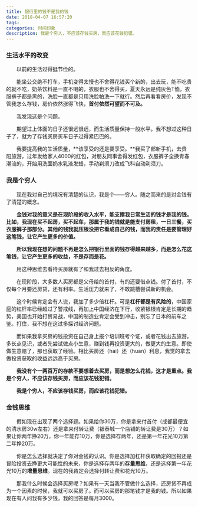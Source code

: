 ```yaml
---
title: 银行里的钱不是我的钱
date: 2018-04-07 16:57:20
tags:
categories: 时间印象
description: 我是个穷人，不应该存钱买房，而应该花钱犯错。
---
```

### 生活水平的改变

　　以前的生活过得挺节俭的。

　　能坐公交绝不打车，手机变得太慢也不舍得花钱买个新的，出去玩，能不吃贵的就不吃，奶茶饮料是一直不喝的，衣服也不舍得买，夏天永远是纯灰色T恤，衣服裤子都是黑的，洗脸一直都是只用洗脸帕洗一下就行。然后再看看房价，发现不管我怎么存钱，房价依然涨得飞快，**首付依然可望而不可及。**

　　我发现这是个问题。

　　期望过上体面的日子还很远很远，而生活质量保持一般水平。我不想过这种日子了，就为了存钱买房买车日子过得紧巴巴的。

　　我要提高我的生活质量，**该享受的还是要享受。**我买了部新手机，去贵阳旅游，过年发给家人4000的红包，对朋友同事舍得发红包，衣服裤子全换青春潮流的，开始用洗面奶水乳液发蜡，手动剃须刀改成飞科自动剃须刀。



### 我是个穷人

　　现在我对自己的境况有清楚的认识，我是个——穷人。随之而来的是对金钱有了清楚的概念。

　　**金钱对我的意义是在现阶段的收入水平，能支撑我日常生活的钱才是我的钱。**比如，我现在买不起房，买不起车，那属于我的钱就是能支付房租，一日三餐，买衣服裤子那部分。其他的钱我就压根没把它看成自己的钱，而**我的责任是要管理好这笔钱，让它产生更多的价值。**

　　**所以我现在想的问题不再是怎么把银行里面的钱存得越来越多，而是怎么花这笔钱，让它产生更多的收益，不是存而是花。**

　　用这种思维去看待买房就有了和我过去相反的角度。

　　在现阶段，大多数人买房都是父母给的首付，有的还要借点钱。付了首付，不仅每个月要还房贷，还有利率。生活压力就来了，不敢跳槽尝试新的机会。

　　这个时候肯定会有人说，我加了多少倍杠杆。可是**杠杆都是有风险的**，中国家庭的杠杆率已经超过了警戒线，再加上中国经济在下行，收紧银根肯定是长期的趋势，美国也开始打贸易战，中国的制造业肯定会受到冲击，别忘了日本的前车之鉴。打住，我不想在这过多探讨经济问题。

　　而如果我拿买房的钱投资在自己身上报个培训班考个证，或者花钱出去旅游，多长点见识，或者先尝试做点小生意，赚到钱再投资更大的，做更大的生意。即使做生意赔了，那也获取了经验。相比买房还（hai）还（huan）利息，我觉的拿去做投资获取的收益远远高于买房。

　　**我没有个一两百万的存款不要想着去买房，而是想怎么花钱，这才是重点。我是个穷人，不应该存钱买房，而应该花钱犯错。**

　　**我是个穷人，不应该存钱买房，而应该花钱犯错。**
### 金钱思维

　　假如现在出现了两个选择题。如果给你30万，你是拿来付首付（成都最便宜的清水房30w左右）还是拿来付转让费（银泰城一个店铺的转让费是30万）？如果让你两年挣20万，你一年能存10万，你是选择存两年，还是第一年花光10万第二年挣20万。

　　你是怎么选择就决定了你对金钱的认识。你是选择加杠杆获取确定的回报还是冒险投资去挣更大可能性的未来，你是选择存两年的**存量思维**，还是选择第一年花光10万的**增量思维**。现在的我肯定会选择付转让费和花光10万。

　　那我什么时候会选择买房呢？如果有一天当我不管做什么选择，还房贷不再成为一个因素的时候，我就可以买房了。而可以买房的那笔钱才是我的钱。所以如果现在有人问我有多少钱，我的回答是每月3000。
